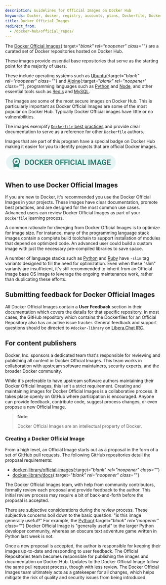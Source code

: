 ```yaml
---
description: Guidelines for Official Images on Docker Hub
keywords: Docker, docker, registry, accounts, plans, Dockerfile, Docker Hub, docs, official,image, documentation
title: Docker Official Images
redirect_from:
  - /docker-hub/official_repos/
---
```


The [Docker Official Images](https://hub.docker.com/search?q=&type=image&image_filter=official){:target="_blank" rel="noopener" class="_"} are a
curated set of Docker repositories hosted on Docker Hub.

These images provide essential base repositories that serve as the starting point for the majority of users.

These include operating systems such as [Ubuntu](https://hub.docker.com/_/ubuntu/){:target="_blank" rel="noopener" class="_"} and [Alpine](https://hub.docker.com/_/alpine/){:target="_blank" rel="noopener" class="_"}, programming languages such as [Python](https://hub.docker.com/_/python) and [Node](https://hub.docker.com/_/node), and other essential tools such as [Redis](https://hub.docker.com/_/redis) and [MySQL](https://hub.docker.com/_/mysql).

The images are some of the most secure images on Docker Hub. This is particularly important as Docker Official Images are some of the most popular on Docker Hub. Typically Docker Official images have little or no vulnerabilities.

The images exemplify [`Dockerfile` best practices](/engine/userguide/eng-image/dockerfile_best-practices/) and provide clear documentation to serve as a reference for other `Dockerfile` authors.

Images that are part of this program have a special badge on Docker Hub making it easier for you to identify projects that are official Docker images.

![Docker official image badge](./images/official-image-badge-iso.png)

## When to use Docker Official Images

If you are new to Docker, it's recommended you use the Docker Official Images in your
projects. These images have clear documentation, promote best practices,
and are designed for the most common use cases. Advanced users can
review Docker Official Images as part of your `Dockerfile` learning process.

A common rationale for diverging from Docker Official Images is to optimize for
image size. For instance, many of the programming language stack images contain
a complete build toolchain to support installation of modules that depend on
optimized code. An advanced user could build a custom image with just the
necessary pre-compiled libraries to save space.

A number of language stacks such as
[Python](https://hub.docker.com/_/python/) and
[Ruby](https://hub.docker.com/_/ruby/) have `-slim` tag variants
designed to fill the need for optimization. Even when these "slim" variants are
insufficient, it's still recommended to inherit from an Official Image
base OS image to leverage the ongoing maintenance work, rather than duplicating
these efforts.

## Submitting feedback for Docker Official Images

All Docker Official Images contain a **User Feedback** section in their
documentation which covers the details for that specific repository. In most
cases, the GitHub repository which contains the Dockerfiles for an Official
Repository also has an active issue tracker. General feedback and support
questions should be directed to `#docker-library` on [Libera.Chat IRC](https://libera.chat).

## For content publishers

Docker, Inc. sponsors a dedicated team that's responsible for reviewing and
publishing all content in Docker Official Images. This team works in
collaboration with upstream software maintainers, security experts, and the
broader Docker community.

While it's preferable to have upstream software authors maintaining their
Docker Official Images, this isn't a strict requirement. Creating
and maintaining images for Docker Official Images is a collaborative process. It takes
place openly on GitHub where participation is encouraged. Anyone can provide
feedback, contribute code, suggest process changes, or even propose a new
Official Image.

> **Note**
>
> Docker Official Images are an intellectual property of Docker.

### Creating a Docker Official Image

From a high level, an Official Image starts out as a proposal in the form
of a set of GitHub pull requests. The following GitHub repositories detail the proposal requirements:

- [docker-library/official-images](https://github.com/docker-library/official-images){:target="_blank" rel="noopener" class="_"}
- [docker-library/docs](https://github.com/docker-library/docs){:target="_blank" rel="noopener" class="_"}

The Docker Official Images team, with help from community contributors, formally
review each proposal and provide feedback to the author. This initial review
process may require a bit of back-and-forth before the proposal is accepted.

There are subjective considerations during the review process. These
subjective concerns boil down to the basic question: "is this image generally
useful?" For example, the [Python](https://hub.docker.com/_/python/){:target="_blank" rel="noopener" class="_"}
Docker Official Image is "generally useful" to the larger Python developer
community, whereas an obscure text adventure game written in Python last week is
not.

Once a new proposal is accepted, the author is responsible for keeping
their images up-to-date and responding to user feedback. The Official
Repositories team becomes responsible for publishing the images and
documentation on Docker Hub. Updates to the Docker Official Image follow the same pull request process, though with less review. The Docker Official Images team ultimately acts as a gatekeeper for all changes, which helps mitigate the risk of quality and security issues from being introduced.
